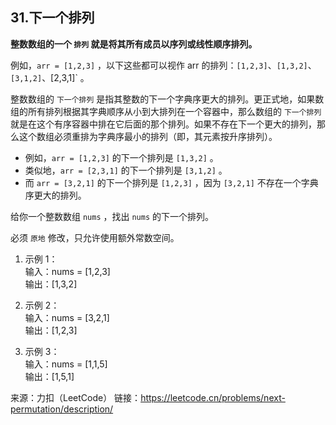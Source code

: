 ## 31.下一个排列

**整数数组的一个 `排列` 就是将其所有成员以序列或线性顺序排列。**

例如，`arr = [1,2,3]` ，以下这些都可以视作 arr 的排列：`[1,2,3]`、`[1,3,2]`、`[3,1,2]`、[2,3,1]` 。

整数数组的 `下一个排列` 是指其整数的下一个字典序更大的排列。更正式地，如果数组的所有排列根据其字典顺序从小到大排列在一个容器中，那么数组的 `下一个排列` 就是在这个有序容器中排在它后面的那个排列。如果不存在下一个更大的排列，那么这个数组必须重排为字典序最小的排列（即，其元素按升序排列）。

- 例如，`arr = [1,2,3]` 的下一个排列是 `[1,3,2]` 。
- 类似地，`arr = [2,3,1]` 的下一个排列是 `[3,1,2]` 。
- 而 `arr = [3,2,1]` 的下一个排列是 `[1,2,3]` ，因为 `[3,2,1]` 不存在一个字典序更大的排列。

给你一个整数数组 `nums` ，找出 `nums` 的下一个排列。

必须 `原地` 修改，只允许使用额外常数空间。

1. 示例 1：  
   输入：nums = [1,2,3]  
   输出：[1,3,2]

2. 示例 2：  
   输入：nums = [3,2,1]  
   输出：[1,2,3]

3. 示例 3：  
   输入：nums = [1,1,5]  
   输出：[1,5,1]

来源：力扣（LeetCode）
链接：https://leetcode.cn/problems/next-permutation/description/
